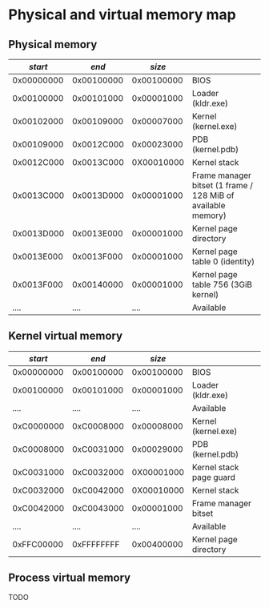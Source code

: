 # Physical and virtual memory map

## Physical memory

|  *start*   |    *end*   |   *size*   | |
|------------|------------|------------|-|
| 0x00000000 | 0x00100000 | 0x00100000 | BIOS
| 0x00100000 | 0x00101000 | 0x00001000 | Loader (kldr.exe)
| 0x00102000 | 0x00109000 | 0x00007000 | Kernel (kernel.exe)
| 0x00109000 | 0x0012C000 | 0x00023000 | PDB (kernel.pdb)
| 0x0012C000 | 0x0013C000 | 0X00010000 | Kernel stack
| 0x0013C000 | 0x0013D000 | 0x00001000 | Frame manager bitset (1 frame / 128 MiB of available memory)
| 0x0013D000 | 0x0013E000 | 0x00001000 | Kernel page directory
| 0x0013E000 | 0x0013F000 | 0x00001000 | Kernel page table 0 (identity)
| 0x0013F000 | 0x00140000 | 0x00001000 | Kernel page table 756 (3GiB kernel)
|    ....    |    ....    |    ....    | Available

## Kernel virtual memory

|  *start*   |    *end*   |   *size*   | |
|------------|------------|------------|-|
| 0x00000000 | 0x00100000 | 0x00100000 | BIOS
| 0x00100000 | 0x00101000 | 0x00001000 | Loader (kldr.exe)
|    ....    |    ....    |    ....    | Available
| 0xC0000000 | 0xC0008000 | 0x00008000 | Kernel (kernel.exe)
| 0xC0008000 | 0xC0031000 | 0x00029000 | PDB (kernel.pdb)
| 0xC0031000 | 0xC0032000 | 0X00001000 | Kernel stack page guard
| 0xC0032000 | 0xC0042000 | 0X00010000 | Kernel stack
| 0xC0042000 | 0xC0043000 | 0x00001000 | Frame manager bitset
|    ....    |    ....    |    ....    | Available
| 0xFFC00000 | 0xFFFFFFFF | 0x00400000 | Kernel page directory

## Process virtual memory

TODO